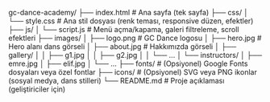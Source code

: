 gc-dance-academy/
├── index.html                # Ana sayfa (tek sayfa)
├── css/
│   └── style.css             # Ana stil dosyası (renk teması, responsive düzen, efektler)
├── js/
│   └── script.js             # Menü açma/kapama, galeri filtreleme, scroll efektleri
├── images/
│   ├── logo.png              # GC Dance logosu
│   ├── hero.jpg              # Hero alanı dans görseli
│   ├── about.jpg             # Hakkımızda görseli
│   ├── gallery/
│   │   ├── g1.jpg
│   │   ├── g2.jpg
│   │   └── ...
│   └── instructors/
│       ├── emre.jpg
│       ├── elif.jpg
│       └── ...
├── fonts/                    # (Opsiyonel) Google Fonts dosyaları veya özel fontlar
├── icons/                    # (Opsiyonel) SVG veya PNG ikonlar (sosyal medya, dans stilleri)
└── README.md                 # Proje açıklaması (geliştiriciler için)
